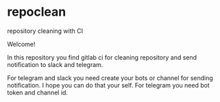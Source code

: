 # repoclean
repository cleaning with CI

Welcome!

In this repository you find gitlab ci for cleaning repository and send notification to slack and telegram.

For telegram and slack you need create your bots or channel for sending notification. I hope you can do that your self.
For telegram you need bot token and channel id.

